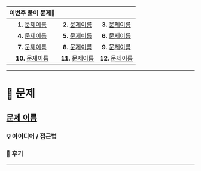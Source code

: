 | 이번주 풀이 문제🧩  |                   |                |
|:-------------:|:-------------------:|:-------------------:|
| **1.** [문제이름](링크) | **2.** [문제이름](링크) | **3.** [문제이름](링크) |
| **4.** [문제이름](링크) | **5.** [문제이름](링크) | **6.** [문제이름](링크) |
| **7.** [문제이름](링크) | **8.** [문제이름](링크) | **9.** [문제이름](링크) |
|  **10.** [문제이름](링크) | **11.** [문제이름](링크) | **12.** [문제이름](링크) |

---

# 🧩 문제

## [문제 이름](링크)

### 💡 아이디어 / 접근법 


### 🤔 후기

---